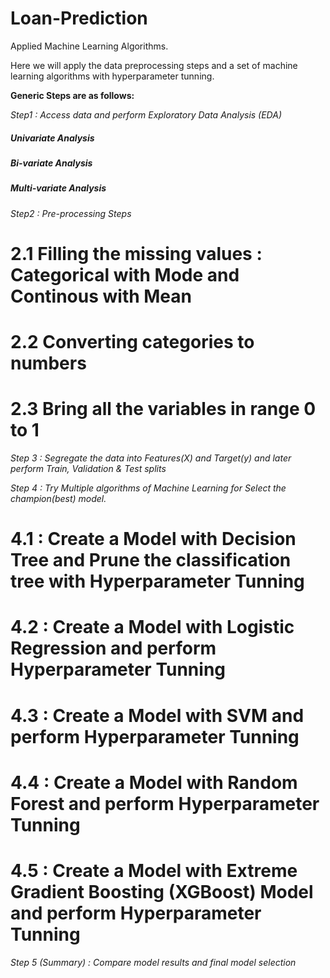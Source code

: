 # Loan-Prediction
Applied Machine Learning Algorithms.

Here we will apply the data preprocessing steps and a set of machine learning algorithms with hyperparameter tunning.

**Generic Steps are as follows:**

_Step1 : Access data and perform Exploratory Data Analysis (EDA)_
  ##### Univariate Analysis
  ##### Bi-variate Analysis
  ##### Multi-variate Analysis
  
_Step2 : Pre-processing Steps_
  # 2.1 Filling the missing values : Categorical with Mode and Continous with Mean
  # 2.2 Converting categories to numbers
  # 2.3 Bring all the variables in range 0 to 1

_Step 3 : Segregate the data into Features(X) and Target(y) and later perform Train, Validation & Test splits_

_Step 4 : Try Multiple algorithms of Machine Learning for Select the champion(best) model._
  # 4.1 : Create a Model with Decision Tree and Prune the classification tree with Hyperparameter Tunning
  # 4.2 : Create a Model with Logistic Regression and perform Hyperparameter Tunning
  # 4.3 : Create a Model with SVM and perform Hyperparameter Tunning
  # 4.4 : Create a Model with Random Forest and perform Hyperparameter Tunning
  # 4.5 : Create a Model with Extreme Gradient Boosting (XGBoost) Model and perform Hyperparameter Tunning
  
_Step 5 (Summary) : Compare model results and final model selection_
